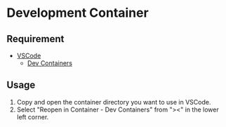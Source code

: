 # Development Container

## Requirement

- [VSCode](https://code.visualstudio.com/)
  - [Dev Containers](https://marketplace.visualstudio.com/items?itemName=ms-vscode-remote.remote-containers)

## Usage

1. Copy and open the container directory you want to use in VSCode.
1. Select "Reopen in Container - Dev Containers" from "><" in the lower left corner.
